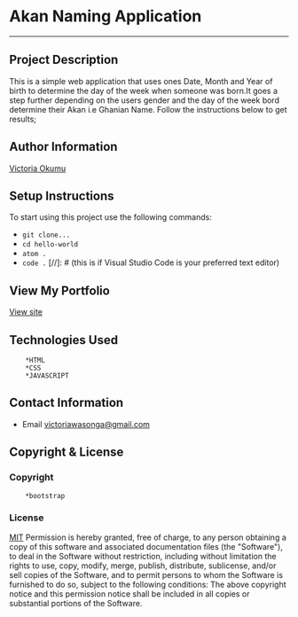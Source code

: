 # Akan Naming Application 
---
## Project Description
This is a simple web application that uses ones Date, Month and Year of birth to determine the day of the week when someone was born.It goes a step further depending on the users gender and the day of the week bord determine their Akan i.e Ghanian Name. Follow the instructions below to get results;

## Author Information
[Victoria Okumu](https://github.com/vokumu)

## Setup Instructions  
To start using this project use the following commands:

- `git clone...`
- `cd hello-world`
- `atom .`
- `code .` [//]: # (this is if Visual Studio Code is your preferred text editor)

## View My Portfolio
[View site](https://vokumu.github.io/akan/)

## Technologies Used 
        *HTML
        *CSS
        *JAVASCRIPT

## Contact Information
- Email <victoriawasonga@gmail.com>

## Copyright  & License
### Copyright
        *bootstrap
        
### License
[MIT](LICENSE)
Permission is hereby granted, free of charge, to any person obtaining a copy of this software and associated documentation files (the "Software"), to deal in the Software without restriction, including without limitation the rights to use, copy, modify, merge, publish, distribute, sublicense, and/or sell copies of the Software, and to permit persons to whom the Software is furnished to do so, subject to the following conditions:
The above copyright notice and this permission notice shall be included in all copies or substantial portions of the Software.

